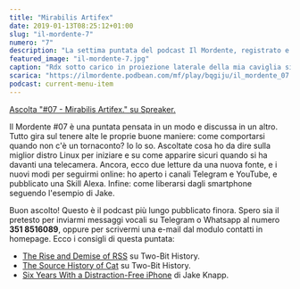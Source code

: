 ```yaml
---
title: "Mirabilis Artifex"
date: 2019-01-13T08:25:12+01:00
slug: "il-mordente-7"
numero: "7"
description: "La settima puntata del podcast Il Mordente, registrato e curato da Riccardo Palombo."
featured_image: "il-mordente-7.jpg"
caption: "Rdx sotto carico in proiezione laterale della mia caviglia sinistra. Tendinite fuck you!"
scarica: "https://ilmordente.podbean.com/mf/play/bqgiju/il_mordente_07.mp3"
podcast: current-menu-item
---
```



<a class="spreaker-player" href="https://www.spreaker.com/episode/16704641" data-resource="episode_id=16704641" data-width="100%" data-height="200px" data-theme="light" data-playlist="false" data-playlist-continuous="false" data-autoplay="false" data-live-autoplay="false" data-chapters-image="true" data-episode-image-position="right" data-hide-logo="false" data-hide-likes="false" data-hide-comments="false" data-hide-sharing="false" >Ascolta "#07 - Mirabilis Artifex." su Spreaker.</a>

Il Mordente #07 è una puntata pensata in un modo e discussa in un altro. Tutto gira sul tenere alte le proprie buone maniere: come comportarsi quando non c'è un tornaconto? Io lo so. Ascoltate cosa ho da dire sulla miglior distro Linux per iniziare e su come apparire sicuri quando si ha davanti una telecamera. Ancora, ecco due letture da una nuova fonte, e i nuovi modi per seguirmi online: ho aperto i canali Telegram e YouTube, e pubblicato una Skill Alexa. Infine: come liberarsi dagli smartphone seguendo l'esempio di Jake.

Buon ascolto! Questo è il podcast più lungo pubblicato finora. Spero sia il pretesto per inviarmi messaggi vocali su Telegram o Whatsapp al numero **351 8516089**, oppure per scrivermi una e-mail dal modulo contatti in homepage. Ecco i consigli di questa puntata:

<ul>
<li><a class="text-info" href="https://twobithistory.org/2018/12/18/rss.html" target="_blank" title="Vedi The Rise and Demise of RSS">The Rise and Demise of RSS</a> su Two-Bit History.</li>
<li><a class="text-info" href="https://twobithistory.org/2018/11/12/cat.html" target="_blank" title="Vedi The Source History of Cat">The Source History of Cat</a> su Two-Bit History.</li>
<li><a class="text-info" href="https://medium.com/s/story/six-years-with-a-distraction-free-iphone-8cf5eb4f97e3" target="_blank" title="Vedi Six Years With a Distraction-Free iPhone">Six Years With a Distraction-Free iPhone</a> di Jake Knapp.</li>
</ul>